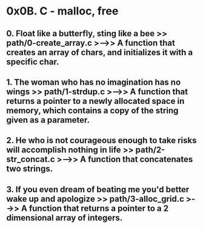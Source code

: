 # **0x0B. C - malloc, free**

## **0. Float like a butterfly, sting like a bee >> path/0-create_array.c** >-->> A function that creates an array of chars, and initializes it with a specific char.

## **1. The woman who has no imagination has no wings >> path/1-strdup.c** >-->> A function that returns a pointer to a newly allocated space in memory, which contains a copy of the string given as a parameter.

## **2. He who is not courageous enough to take risks will accomplish nothing in life >> path/2-str_concat.c** >-->> A function that concatenates two strings.

## **3. If you even dream of beating me you'd better wake up and apologize >> path/3-alloc_grid.c** >-->> A function that returns a pointer to a 2 dimensional array of integers.
